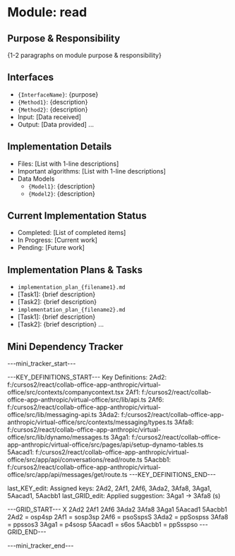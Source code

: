 # Module: read

## Purpose & Responsibility
{1-2 paragraphs on module purpose & responsibility}

## Interfaces
* `{InterfaceName}`: {purpose}
* `{Method1}`: {description}
* `{Method2}`: {description}
* Input: [Data received]
* Output: [Data provided]
...

## Implementation Details
* Files: [List with 1-line descriptions]
* Important algorithms: [List with 1-line descriptions]
* Data Models
    * `{Model1}`: {description}
    * `{Model2}`: {description}

## Current Implementation Status
* Completed: [List of completed items]
* In Progress: [Current work]
* Pending: [Future work]

## Implementation Plans & Tasks
* `implementation_plan_{filename1}.md`
* [Task1]: {brief description}
* [Task2]: {brief description}
* `implementation_plan_{filename2}.md`
* [Task1]: {brief description}
* [Task2]: {brief description} 
...

## Mini Dependency Tracker
---mini_tracker_start---

---KEY_DEFINITIONS_START---
Key Definitions:
2Ad2: f:/cursos2/react/collab-office-app-anthropic/virtual-office/src/contexts/companycontext.tsx
2Af1: f:/cursos2/react/collab-office-app-anthropic/virtual-office/src/lib/api.ts
2Af6: f:/cursos2/react/collab-office-app-anthropic/virtual-office/src/lib/messaging-api.ts
3Ada2: f:/cursos2/react/collab-office-app-anthropic/virtual-office/src/contexts/messaging/types.ts
3Afa8: f:/cursos2/react/collab-office-app-anthropic/virtual-office/src/lib/dynamo/messages.ts
3Aga1: f:/cursos2/react/collab-office-app-anthropic/virtual-office/src/pages/api/setup-dynamo-tables.ts
5Aacad1: f:/cursos2/react/collab-office-app-anthropic/virtual-office/src/app/api/conversations/read/route.ts
5Aacbb1: f:/cursos2/react/collab-office-app-anthropic/virtual-office/src/app/api/messages/get/route.ts
---KEY_DEFINITIONS_END---

last_KEY_edit: Assigned keys: 2Ad2, 2Af1, 2Af6, 3Ada2, 3Afa8, 3Aga1, 5Aacad1, 5Aacbb1
last_GRID_edit: Applied suggestion: 3Aga1 -> 3Afa8 (s)

---GRID_START---
X 2Ad2 2Af1 2Af6 3Ada2 3Afa8 3Aga1 5Aacad1 5Aacbb1
2Ad2 = osp4sp
2Af1 = sosp3sp
2Af6 = psoSspsS
3Ada2 = ppSospss
3Afa8 = ppssos3
3Aga1 = p4sosp
5Aacad1 = s6os
5Aacbb1 = ppSsspso
---GRID_END---

---mini_tracker_end---
